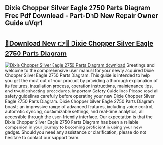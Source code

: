 ## Dixie Chopper Silver Eagle 2750 Parts Diagram Free Pdf Download - Part-DhD New Repair Owner Guide uVqr1

# <h2><a href="http://dfny2b.blite.top/?on=Dixie+Chopper+Silver+Eagle+2750+Parts+Diagram">🔗Download New 👉🔴 Dixie Chopper Silver Eagle 2750 Parts Diagram</a></h2>

[![Dixie Chopper Silver Eagle 2750 Parts Diagram download](https://i.imgur.com/lujVjoI.png)](http://dfny2b.blite.top/?on=Dixie+Chopper+Silver+Eagle+2750+Parts+Diagram)
Greetings and welcome to the comprehensive user manual for your newly acquired Dixie Chopper Silver Eagle 2750 Parts Diagram. This guide is intended to help you get the most out of your product by providing a thorough explanation of its features, installation process, operation instructions, maintenance tips, and troubleshooting procedures. Important Safety Guidelines Please read all safety guidelines carefully before operating your new Dixie Chopper Silver Eagle 2750 Parts Diagram. Dixie Chopper Silver Eagle 2750 Parts Diagram boasts an impressive range of advanced features, including voice control, automatic syncing, customizable settings, and real-time analytics, all accessible through the user-friendly interface. Our expectation is that the Dixie Chopper Silver Eagle 2750 Parts Diagram has been a reliable companion in your journey to becoming proficient in using your new gadget. Should you need any assistance or clarification, please do not hesitate to contact our support team.
